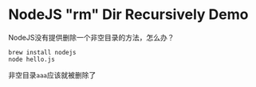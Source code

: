 NodeJS "rm" Dir Recursively Demo
================================

NodeJS没有提供删除一个非空目录的方法，怎么办？

```
brew install nodejs
node hello.js
```

非空目录`aaa`应该就被删除了

